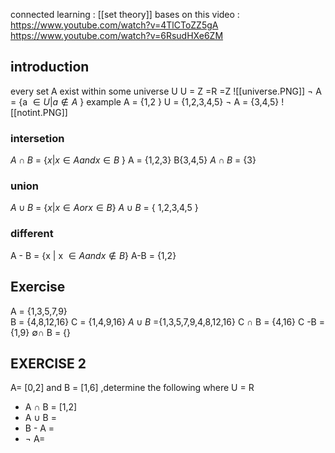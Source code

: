 connected learning : [[set theory]]
bases on this video : https://www.youtube.com/watch?v=4TlCToZZ5gA
https://www.youtube.com/watch?v=6RsudHXe6ZM
## introduction 
every set A exist within some universe U
U = Z =R =Z 
![[universe.PNG]]
$\lnot$ A = {a $\in U | a \notin A$ }
example 
A = {1,2 }
U = {1,2,3,4,5}
$\lnot$ A = {3,4,5}
![[notint.PNG]]
### intersetion 

$A \cap B$ =  {$x | x \in A  and  x \in B$ } 
A = {1,2,3}
B{3,4,5}
$A \cap B$  = {3}
### union 
$A \cup B$ = {$x | x\in A or x \in B$} 
$A \cup B$  = { 1,2,3,4,5 }
### different 
A - B = {x | x $\in A and x\notin B$}
A-B = {1,2}

## Exercise 
A = {1,3,5,7,9}  
B = {4,8,12,16}
C = {1,4,9,16}
$A \cup B$  ={1,3,5,7,9,4,8,12,16}
C $\cap$ B = {4,16}
C -B = {1,9}
$\emptyset  \cap$  B =   {}
## EXERCISE 2 
A= [0,2]  and B = [1,6] ,determine the following where U = R 
- A $\cap$ B  = [1,2]
- A $\cup$ B = 
- B - A = 
- $\lnot$ A=  